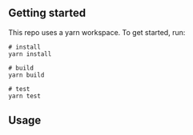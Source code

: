## Getting started

This repo uses a yarn workspace. To get started, run:

```shell
# install
yarn install

# build
yarn build

# test
yarn test
```

## Usage

```shell
